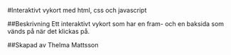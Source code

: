 #Interaktivt vykort med html, css och javascript

##Beskrivning
Ett interaktivt vykort som har en fram- och en baksida som vänds på när det klickas på.

##Skapad av
Thelma Mattsson
